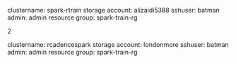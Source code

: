 clustername: spark-rtrain
storage account: alizaidi5388
sshuser: batman
admin: admin
resource group: spark-train-rg


2

clustername: rcadencespark
storage account: londonmore
sshuser: batman
admin: admin
resource group: spark-train-rg